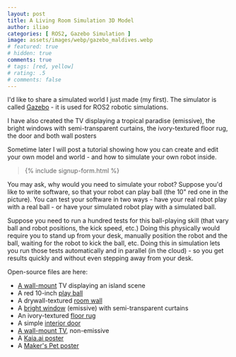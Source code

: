 ```yaml
---
layout: post
title: A Living Room Simulation 3D Model
author: iliao
categories: [ ROS2, Gazebo Simulation ]
image: assets/images/webp/gazebo_maldives.webp
# featured: true
# hidden: true
comments: true
# tags: [red, yellow]
# rating: .5
# comments: false
---
```

I'd like to share a simulated world I just made (my first). The simulator is called [Gazebo](https://gazebosim.org) - it is used for ROS2 robotic simulations.

I have also created the TV displaying a tropical paradise (emissive), the bright windows with semi-transparent curtains, the ivory-textured floor rug, the door and both wall posters

Sometime later I will post a tutorial showing how you can create and edit your own model and world - and how to simulate your own robot inside.

<blockquote>{% include signup-form.html %}</blockquote>

You may ask, why would you need to simulate your robot? Suppose you'd like to write software, so that your robot can play ball (the 10" red one in the picture). You can test your software in two ways - have your real robot play with a real ball - or have your simulated robot play with a simulated ball.

Suppose you need to run a hundred tests for this ball-playing skill (that vary ball and robot positions, the kick speed, etc.) Doing this physically would require you to stand up from your desk, manually position the robot and the ball, waiting for the robot to kick the ball, etc. Doing this in simulation lets you run those tests automatically and in parallel (in the cloud) - so you get results quickly and without even stepping away from your desk.

Open-source files are here:
- [A wall-mount](https://app.gazebosim.org/makerspet/fuel/models/tv_65in_emissive) TV displaying an island scene
- A red 10-inch [play ball](https://app.gazebosim.org/makerspet/fuel/models/red_ball_10in)
- A drywall-textured [room wall](https://app.gazebosim.org/makerspet/fuel/models/room_wall_2x5m)
- A [bright window](https://app.gazebosim.org/makerspet/fuel/models/window_curtains) (emissive) with semi-transparent curtains
- An ivory-textured [floor rug](https://app.gazebosim.org/makerspet/fuel/models/rug_ivory_2m)
- A simple [interior door](https://app.gazebosim.org/makerspet/fuel/models/door_08x2m)
- [A wall-mount TV](https://app.gazebosim.org/makerspet/fuel/models/tv_65in), non-emissive
- A [Kaia.ai poster](https://app.gazebosim.org/makerspet/fuel/models/kaiaai_poster)
- A [Maker's Pet poster](https://app.gazebosim.org/makerspet/fuel/models/makerspet_poster)
